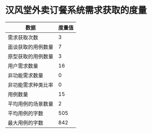 # 汉风堂外卖订餐系统需求获取的度量

|数据|度量值|
|---|---|
|需求获取次数|3|
|面谈获取的用例数量|7|
|原型获取的用例数量|3|
|用户需求数量|16|
|非功能需求数量|0|
|非功能需求种类比率|0|
|用例数量|15|
|平均用例的场景数量|2|
|平均用例的字数|505|
|最大用例的字数|842|

